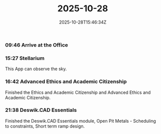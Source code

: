 ﻿---
title: "2025-10-28"
date: "2025-10-28T15:46:34Z"
categories:
  - diary
series:
  - study
tags:
  - assignment
mood: quiet
weather: sunny
location: Edmonton
rating: 3
stime: 301
release: -1
draft: false
---

### 09:46 Arrive at the Office
### 15:27 Stellarium

This App can observe the sky.

### 16:42 Advanced Ethics and Academic Citizenship

Finished the Ethics and Academic Citizenship and Advanced Ethics and Academic Citizenship.


### 21:38  Deswik.CAD Essentials

Finished the Deswik.CAD Essentials module, Open Pit Metals - Scheduling to constraints,  Short term ramp design.

